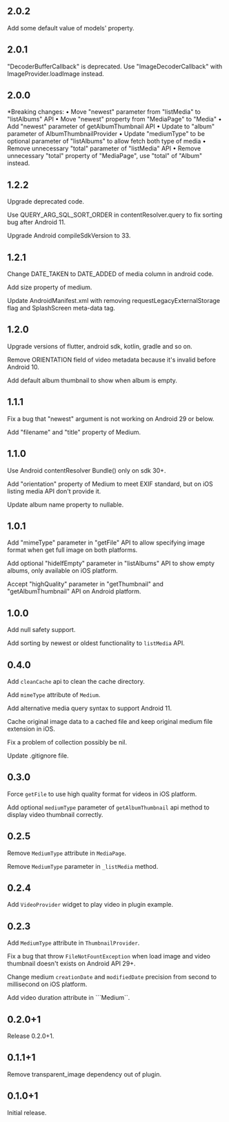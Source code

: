 ## 2.0.2

Add some default value of models' property.

## 2.0.1

"DecoderBufferCallback" is deprecated. Use "ImageDecoderCallback" with ImageProvider.loadImage instead.

## 2.0.0

*Breaking changes:
• Move "newest" parameter from "listMedia" to "listAlbums" API
• Move "newest" property from "MediaPage" to "Media"
• Add "newest" parameter of getAlbumThumbnail API
• Update to "album" parameter of AlbumThumbnailProvider
• Update "mediumType" to be optional parameter of "listAlbums" to allow fetch both type of media
• Remove unnecessary "total" parameter of "listMedia" API
• Remove unnecessary "total" property of "MediaPage", use "total" of "Album" instead.

## 1.2.2

Upgrade deprecated code.

Use QUERY_ARG_SQL_SORT_ORDER in contentResolver.query to fix sorting bug after Android 11.

Upgrade Android compileSdkVersion to 33.

## 1.2.1

Change DATE_TAKEN to DATE_ADDED of media column in android code.

Add size property of medium.

Update AndroidManifest.xml with removing requestLegacyExternalStorage flag and SplashScreen meta-data tag.

## 1.2.0

Upgrade versions of flutter, android sdk, kotlin, gradle and so on.

Remove ORIENTATION field of video metadata because it's invalid before Android 10.

Add default album thumbnail to show when album is empty.

## 1.1.1

Fix a bug that "newest" argument is not working on Android 29 or below.

Add "filename" and "title" property of Medium.

## 1.1.0

Use Android contentResolver Bundle() only on sdk 30+.

Add "orientation" property of Medium to meet EXIF standard, but on iOS listing media API don't provide it.

Update album name property to nullable.

## 1.0.1

Add "mimeType" parameter in "getFile" API to allow specifying image format when get full image on both platforms.

Add optional "hideIfEmpty" parameter in "listAlbums" API to show empty albums, only available on iOS platform.

Accept "highQuality" parameter in "getThumbnail" and "getAlbumThumbnail" API on Android platform.

## 1.0.0

Add null safety support.

Add sorting by newest or oldest functionality to ```listMedia``` API.

## 0.4.0

Add ```cleanCache``` api to clean the cache directory.

Add ```mimeType``` attribute of ```Medium```.

Add alternative media query syntax to support Android 11.

Cache original image data to a cached file and keep original medium file extension in iOS.

Fix a problem of collection possibly be nil.

Update .gitignore file.

## 0.3.0

Force ```getFile``` to use high quality format for videos in iOS platform.

Add optional ```mediumType``` parameter of ```getAlbumThumbnail``` api method to display video thumbnail correctly.

## 0.2.5

Remove ```MediumType``` attribute in ```MediaPage```.

Remove ```MediumType``` parameter in ```_listMedia``` method.

## 0.2.4

Add ```VideoProvider``` widget to play video in plugin example.

## 0.2.3

Add ```MediumType``` attribute in ```ThumbnailProvider```.

Fix a bug that throw ```FileNotFountException``` when load image and video thumbnail doesn't exists on Android API 29+.

Change medium ```creationDate``` and ```modifiedDate``` precision from second to millisecond on iOS platform.

Add video duration attribute in ```Medium``.

## 0.2.0+1

Release 0.2.0+1.

## 0.1.1+1

Remove transparent_image dependency out of plugin.

## 0.1.0+1

Initial release.
